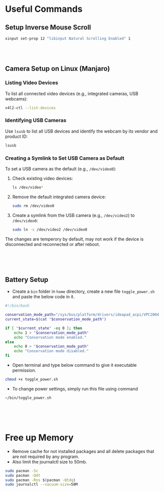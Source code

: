 # Useful Commands

## Setup Inverse Mouse Scroll
```bash
xinput set-prop 12 "libinput Natural Scrolling Enabled" 1    
```
<br><br>

## Camera Setup on Linux (Manjaro)

### Listing Video Devices
To list all connected video devices (e.g., integrated cameras, USB webcams):
```bash
v4l2-ctl --list-devices
```

### Identifying USB Cameras
Use `lsusb` to list all USB devices and identify the webcam by its vendor and product ID:
```bash
lsusb
```

### Creating a Symlink to Set USB Camera as Default
To set a USB camera as the default (e.g., `/dev/video0`):
1. Check existing video devices:
    ```bash
    ls /dev/video*
    ```
2. Remove the default integrated camera device:
    ```bash
    sudo rm /dev/video0
    ```
3. Create a symlink from the USB camera (e.g., `/dev/video2`) to `/dev/video0`:
    ```bash
    sudo ln -s /dev/video2 /dev/video0
    ```
The changes are temperory by default, may not work if the device is disconnected and reconnected or after reboot.

<br><br><br>

## Battery Setup
- Create a `bin` folder in `home` directory, create a new file `toggle_power.sh` and paste the below code in it.
``` bash
#!/bin/bash

conservation_mode_path="/sys/bus/platform/drivers/ideapad_acpi/VPC2004:00/conservation_mode"
current_state=$(cat "$conservation_mode_path")

if [ "$current_state" -eq 0 ]; then
    echo 1 > "$conservation_mode_path"
    echo "Conservation mode enabled."
else
    echo 0 > "$conservation_mode_path"
    echo "Conservation mode disabled."
fi
```
- Open terminal and type below command to give it executable permission.
``` bash
chmod +x toggle_power.sh
```

- To change power settings, simply run this file using command
``` bash
~/bin/toggle_power.sh
```

<br><br><br>

# Free up Memory
- Remove cache for not installed packages and all delete packages that are not required by any program.
- Also limit the journalctl size to 50mb.

```bash
sudo pacman -Sc
sudo pacman -Qdt
sudo pacman -Rns $(pacman -Qtdq)
sudo journalctl --vacuum-size=50M
```